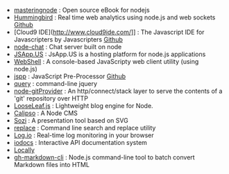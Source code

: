 * [masteringnode](https://github.com/visionmedia/masteringnode) : Open source eBook for nodejs 
* [Hummingbird](http://projects.nuttnet.net/hummingbird/) : Real time web analytics using node.js and web sockets [Github](https://github.com/mnutt/hummingbird)
* [Cloud9 IDE](http://www.cloud9ide.com/]] : The Javascript IDE for Javascripters by Javascripters [Github](https://github.com/ajaxorg/cloud9)
* [node-chat](https://github.com/scottgonzalez/node-chat) : Chat server built on node
* [JSApp.US](http://jsapp.us/) : JsApp.US is a hosting platform for node.js applications
* [WebShell](https://github.com/fictivekin/webshell) : A console-based JavaScripty web client utility (using node.js)
* [jspp](http://jspp.io/) : JavaScript Pre-Processor [Github](https://github.com/mikeal/jspp)
* [query](https://github.com/visionmedia/query) : command-line jquery
* [node-gitProvider](https://github.com/TooTallNate/node-gitProvider) : An http/connect/stack layer to serve the contents of a 'git' repository over HTTP
* [LooseLeaf.js](http://looseleafjs.org/) : Lightweight blog engine for Node.
* [Calipso](http://calip.so/) : A Node CMS
* [Sozi](https://github.com/senshu/Sozi) : A presentation tool based on SVG
* [replace](https://github.com/harthur/replace) : Command line search and replace utility 
* [Log.io](http://logio.org/) : Real-time log monitoring in your browser
* [iodocs](https://github.com/mashery/iodocs) : Interactive API documentation system 
* [Locally](https://github.com/rhiokim/locally)
* [gh-markdown-cli](https://github.com/millermedeiros/gh-markdown-cli) : Node.js command-line tool to batch convert Markdown files into HTML